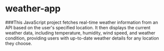 # weather-app

###This JavaScript project fetches real-time weather information from an API based on the user's specified location. It then displays the current weather data, including temperature, humidity, wind speed, and weather condition, providing users with up-to-date weather details for any location they choose.
